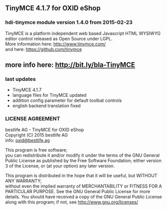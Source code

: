 ## TinyMCE 4.1.7 for OXID eShop
### hdi-tinymce module version 1.4.0 from 2015-02-23
TinyMCE is a platform independent web based Javascript HTML WYSIWYG editor control released as Open Source under LGPL.  
More information here: http://www.tinymce.com/  
and here: https://github.com/tinymce

## more info here: http://bit.ly/bla-TinyMCE

### last updates
* TinyMCE 4.1.7
* language files for TinyMCE updated
* addition config parameter for default toolbat controls
* english backend translation fixed

### LICENSE AGREEMENT 
   bestlife AG - TinyMCE for OXID eShop  
   Copyright (C) 2015  bestlife AG  
   info:  oxid@bestlife.ag  
  
   This program is free software;  
   you can redistribute it and/or modify it under the terms of the GNU General Public License as published by the Free Software Foundation;
   either version 3 of the License, or (at your option) any later version.
  
   This program is distributed in the hope that it will be useful, but WITHOUT ANY WARRANTY;  
   without even the implied warranty of MERCHANTABILITY or FITNESS FOR A PARTICULAR PURPOSE. See the GNU General Public License for more details.
   You should have received a copy of the GNU General Public License along with this program; if not, see <http://www.gnu.org/licenses/>
